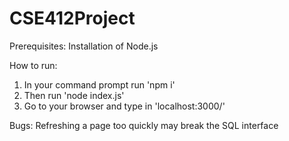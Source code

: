 # CSE412Project

Prerequisites:
Installation of Node.js

How to run:
1. In your command prompt run 'npm i'
1. Then run 'node index.js'
2. Go to your browser and type in 'localhost:3000/'

Bugs:
Refreshing a page too quickly may break the SQL interface
